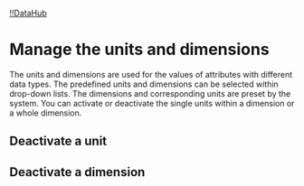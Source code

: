 [!!DataHub](Actindo/DataHub)

# Manage the units and dimensions

The units and dimensions are used for the values of attributes with different data types. The predefined units and dimensions can be selected within drop-down lists. The dimensions and corresponding units are preset by the system. You can activate or deactivate the single units within a dimension or a whole dimension.

[comment]: <> (Not yet possible - should change)

## Deactivate a unit


## Deactivate a dimension

